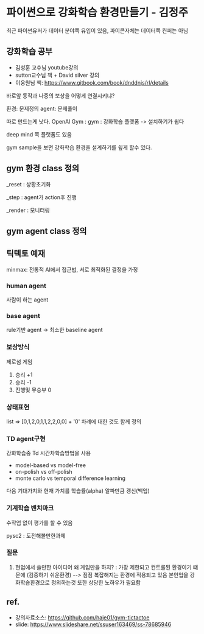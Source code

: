 # 파이썬으로 강화학습 환경만들기 - 김정주

최근 파이썬유저가 데이터 분야쪽 유입이 있음, 파이콘자체는 데이터쪽 컨퍼는 아님

## 강화학습 공부
* 김성훈 교수님 youtube강의
* sutton교수님 책 + David silver 강의
* 이웅원님 책: <https://www.gitbook.com/book/dnddnjs/rl/details>

바로앞 동작과 나중의 보상을 어떻게 연결시키냐?

환경: 문제정의
agent: 문제풀이

따로 만드는게 낫다.
OpenAl Gym :
gym : 강화학습 플랫폼
-> 설치하기가 쉽다

deep mind 쪽 플랫폼도 있음

gym sample을 보면 강화학습 환경을 설계하기를 슆게 할수 있다.

## gym 환경 class 정의

_reset : 상황초기화

_step : agent가  action후 진행

_render : 모니터링


## gym agent class 정의



##  틱텍토 예재
minmax: 전통적 AI에서 접근법, 서로 최적화된 결정을 가정

### human agent
사람이 하는 agent
### base agent
rule기반 agent -> 최소한 baseline agent

### 보상방식
제로섬 게임
1. 승리 +1
2. 승리 -1
3. 진행및 무승부 0

### 상태표현
list => [0,1,2,0,1,1,2,2,0,0] + '0' 차례에 대한 것도 함께 정의

### TD agent구현
강화학습중 Td 시간차학습방법을 사용

* model-based vs model-free
* on-polish vs off-polish
* monte carlo vs temporal difference learning


다음 기대가치와 현재 가치를 학습률(alpha) 알파만큼 갱신(백업)

### 기계학습 벤치마크
수작업 없이 평가를 할 수 있음

pysc2 : 도전해볼만한과제

### 질문
1. 현업에서 쓸만한 아이디어
왜 게임만을 하지? : 가장 제한되고 컨트롤된 환경이기 떄문에 (검증하기 쉬운환경)
--> 점점 복잡해지는 환경에 적용되고 있음
본인업을 강화학습환경으로 정의하는것 또한 상당한 노하우가 필요함

## ref.
* 강의자료소스: <https://github.com/haje01/gym-tictactoe>
* slide: <https://www.slideshare.net/ssuser163469/ss-78685946>


